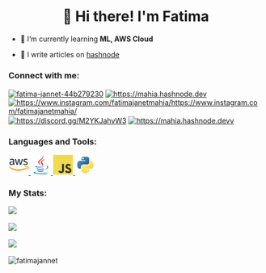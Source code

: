 <h1 align="center">👋 Hi there! I'm Fatima</h1>




- 🌱 I’m currently learning **ML, AWS Cloud**

- 📝 I write articles on [hashnode](https://mahia.hashnode.dev)

<h3 align="left">Connect with me:</h3>
<p align="left">
<a href="https://linkedin.com/in/fatima-jannet-44b279230" target="blank"><img align="center" src="https://raw.githubusercontent.com/rahuldkjain/github-profile-readme-generator/master/src/images/icons/Social/linked-in-alt.svg" alt="fatima-jannet-44b279230" height="30" width="40" /></a>
<a href="https://dev.to/https://mahia.hashnode.dev" target="blank"><img align="center" src="https://raw.githubusercontent.com/rahuldkjain/github-profile-readme-generator/master/src/images/icons/Social/devto.svg" alt="https://mahia.hashnode.dev" height="30" width="40" /></a>
<a href="https://instagram.com/https://www.instagram.com/fatimajanetmahia/https://www.instagram.com/fatimajanetmahia/" target="blank"><img align="center" src="https://raw.githubusercontent.com/rahuldkjain/github-profile-readme-generator/master/src/images/icons/Social/instagram.svg" alt="https://www.instagram.com/fatimajanetmahia/https://www.instagram.com/fatimajanetmahia/" height="30" width="40" /></a>
<a href="https://discord.gg/https://discord.gg/M2YKJahvW3" target="blank"><img align="center" src="https://raw.githubusercontent.com/rahuldkjain/github-profile-readme-generator/master/src/images/icons/Social/discord.svg" alt="https://discord.gg/M2YKJahvW3" height="30" width="40" /></a>
<a href="/https://mahia.hashnode.devv" target="blank"><img align="center" src="https://raw.githubusercontent.com/rahuldkjain/github-profile-readme-generator/master/src/images/icons/Social/rss.svg" alt="https://mahia.hashnode.devv" height="30" width="40" /></a>
</p>

<h3 align="left">Languages and Tools:</h3>
<p align="left"> <a href="https://aws.amazon.com" target="_blank" rel="noreferrer"> <img src="https://raw.githubusercontent.com/devicons/devicon/master/icons/amazonwebservices/amazonwebservices-original-wordmark.svg" alt="aws" width="40" height="40"/> </a> <a href="https://www.java.com" target="_blank" rel="noreferrer"> <img src="https://raw.githubusercontent.com/devicons/devicon/master/icons/java/java-original.svg" alt="java" width="40" height="40"/> </a> <a href="https://developer.mozilla.org/en-US/docs/Web/JavaScript" target="_blank" rel="noreferrer"> <img src="https://raw.githubusercontent.com/devicons/devicon/master/icons/javascript/javascript-original.svg" alt="javascript" width="40" height="40"/> </a> <a href="https://www.python.org" target="_blank" rel="noreferrer"> <img src="https://raw.githubusercontent.com/devicons/devicon/master/icons/python/python-original.svg" alt="python" width="40" height="40"/> </a> </p>

<h3> My Stats: </h3>

![](https://github-readme-stats.vercel.app/api?username=fatimajannet&theme=ayu-mirage&hide_border=false&include_all_commits=false&count_private=false)<br/>

![](https://nirzak-streak-stats.vercel.app/?user=fatimajannet&theme=ayu-mirage&hide_border=false)<br/>

![](https://github-readme-stats.vercel.app/api/top-langs/?username=fatimajannet&theme=ayu-mirage&hide_border=false&include_all_commits=false&count_private=false&layout=compact)

<!-- Proudly created with GPRM ( https://gprm.itsvg.in ) -->

<p align="left"> <img src="https://komarev.com/ghpvc/?username=fatimajannet&label=Profile%20views&color=0e75b6&style=flat" alt="fatimajannet" /> </p>


<!-- Proudly created with GPRM ( https://gprm.itsvg.in ) -->


